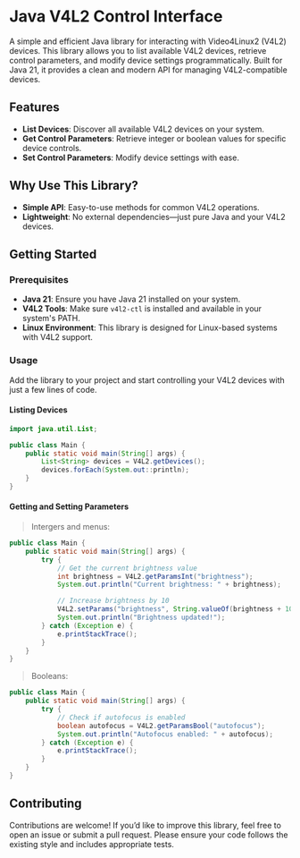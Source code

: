 # Java V4L2 Control Interface

A simple and efficient Java library for interacting with Video4Linux2 (V4L2) devices. This library allows you to list available V4L2 devices, retrieve control parameters, and modify device settings programmatically. Built for Java 21, it provides a clean and modern API for managing V4L2-compatible devices.

## Features

- **List Devices**: Discover all available V4L2 devices on your system.
- **Get Control Parameters**: Retrieve integer or boolean values for specific device controls.
- **Set Control Parameters**: Modify device settings with ease.

## Why Use This Library?

- **Simple API**: Easy-to-use methods for common V4L2 operations.
- **Lightweight**: No external dependencies—just pure Java and your V4L2 devices.

## Getting Started

### Prerequisites

- **Java 21**: Ensure you have Java 21 installed on your system.
- **V4L2 Tools**: Make sure `v4l2-ctl` is installed and available in your system's PATH.
- **Linux Environment**: This library is designed for Linux-based systems with V4L2 support.

### Usage

Add the library to your project and start controlling your V4L2 devices with just a few lines of code.

#### Listing Devices

```java
import java.util.List;

public class Main {
    public static void main(String[] args) {
        List<String> devices = V4L2.getDevices();
        devices.forEach(System.out::println);
    }
}
```

#### Getting and Setting Parameters
> Intergers and menus:

```java
public class Main {
    public static void main(String[] args) {
        try {
            // Get the current brightness value
            int brightness = V4L2.getParamsInt("brightness");
            System.out.println("Current brightness: " + brightness);

            // Increase brightness by 10
            V4L2.setParams("brightness", String.valueOf(brightness + 10));
            System.out.println("Brightness updated!");
        } catch (Exception e) {
            e.printStackTrace();
        }
    }
}
```
> Booleans:
```java
public class Main {
    public static void main(String[] args) {
        try {
            // Check if autofocus is enabled
            boolean autofocus = V4L2.getParamsBool("autofocus");
            System.out.println("Autofocus enabled: " + autofocus);
        } catch (Exception e) {
            e.printStackTrace();
        }
    }
}
```

## Contributing

Contributions are welcome! If you’d like to improve this library, feel free to open an issue or submit a pull request. Please ensure your code follows the existing style and includes appropriate tests.
